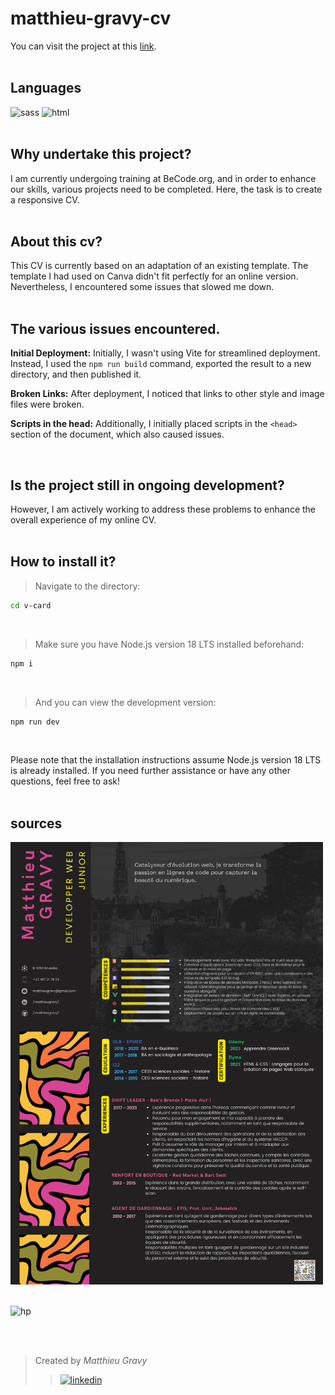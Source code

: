 # matthieu-gravy-cv
You can visit the project at this [link](https://matthieugravy.github.io/cv-matthieu-gravy).
<br/>
<br/>

## Languages
<img height="20px" src="https://img.shields.io/badge/Sass-CC6699?style=for-the-badge&logo=sass&logoColor=white" alt="sass" title="sass"/> <img height="20px" src="https://img.shields.io/badge/HTML5-E34F26?style=for-the-badge&logo=html5&logoColor=white" alt="html" title="html"/>
<br/>
<br/>

## Why undertake this project?
I am currently undergoing training at BeCode.org, and in order to enhance our skills, various projects need to be completed. Here, the task is to create a responsive CV.
<br/>
<br/>

## About this cv? 
This CV is currently based on an adaptation of an existing template. The template I had used on Canva didn't fit perfectly for an online version. Nevertheless, I encountered some issues that slowed me down.
<br/>
<br/>

## The various issues encountered.
**Initial Deployment:** Initially, I wasn't using Vite for streamlined deployment. Instead, I used the `npm run build` command, exported the result to a new directory, and then published it.

**Broken Links:** After deployment, I noticed that links to other style and image files were broken.

**Scripts in the head:** Additionally, I initially placed scripts in the `<head>` section of the document, which also caused issues.


<br/>

## Is the project still in ongoing development?
However, I am actively working to address these problems to enhance the overall experience of my online CV.
<br/>
<br/>

## How to install it? 

> Navigate to the directory:

```sh
cd v-card
```

<br/>

> Make sure you have Node.js version 18 LTS installed beforehand:

```sh
npm i
```
<br/>

> And you can view the development version:

```sh
npm run dev
```
<br/>

Please note that the installation instructions assume Node.js version 18 LTS is already installed. If you need further assistance or have any other questions, feel free to ask!
<br/>
<br/>


## sources
<img width="500" src="matthieuGravy-webDev.png" alt="cv-canva">

<br/>
<br/>

![hp](https://media4.giphy.com/media/EXmLHydTBn7gc/giphy.gif?cid=ecf05e47rdepil5314x5yjsmrzaqozsy1w00f5crbbn8zw3a&ep=v1_gifs_search&rid=giphy.gif&ct=g)

<br />
<br />

> Created by _Matthieu Gravy_
> > <a href="https://www.linkedin.com/in/matthieugravy/"><img src="https://img.shields.io/badge/LinkedIn-0077B5?style=for-the-badge&logo=linkedin&logoColor=white" alt="linkedin" title="linkedin"/></a>

